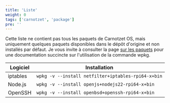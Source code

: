 ```yaml
---
title: 'Liste'
weight: 0
tags: ['carnotzet', 'package']
pre: ''
---
```


Cette liste ne contient pas tous les paquets de Carnotzet OS, mais uniquement
quelques paquets disponibles dans le dépôt d'origine et non installés par
défaut. Je vous invite à consulter la page [sur les paquets][1] pour une
documentation succincte sur l'utilisation de la commande wpkg.

| Logiciel | Installation                                       |
| -------- | -------------------------------------------------- |
| iptables | `wpkg -v --install netfilter+iptables-rpi64-x+bin` |
| Node.js  | `wpkg -v --install openjs+nodejs22-rpi64-x+bin`    |
| OpenSSH  | `wpkg -v --install openbsd+openssh-rpi64-x+bin`    |

[1]: /carnotzet/06.packages
